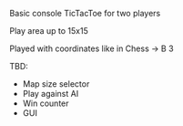Basic console TicTacToe for two players

Play area up to 15x15

Played with coordinates like in Chess -> B 3

TBD:
 - Map size selector
 - Play against AI
 - Win counter
 - GUI
